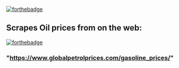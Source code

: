 [![forthebadge](https://forthebadge.com/images/badges/made-with-python.svg)](https://forthebadge.com)
## Scrapes Oil prices from on the web:
[![forthebadge](https://forthebadge.com/images/badges/made-with-python.svg)](https://forthebadge.com)
### "https://www.globalpetrolprices.com/gasoline_prices/"
